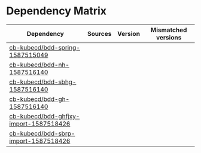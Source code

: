 # Dependency Matrix

Dependency | Sources | Version | Mismatched versions
---------- | ------- | ------- | -------------------
[cb-kubecd/bdd-spring-1587515049](https://github.com/cb-kubecd/bdd-spring-1587515049.git) |  | []() | 
[cb-kubecd/bdd-nh-1587516140](https://github.com/cb-kubecd/bdd-nh-1587516140.git) |  | []() | 
[cb-kubecd/bdd-sbhg-1587516140](https://github.com/cb-kubecd/bdd-sbhg-1587516140.git) |  | []() | 
[cb-kubecd/bdd-gh-1587516140](https://github.com/cb-kubecd/bdd-gh-1587516140.git) |  | []() | 
[cb-kubecd/bdd-ghfjxy-import-1587518426](https://github.com/cb-kubecd/bdd-ghfjxy-import-1587518426.git) |  | []() | 
[cb-kubecd/bdd-sbrp-import-1587518426](https://github.com/cb-kubecd/bdd-sbrp-import-1587518426.git) |  | []() | 
